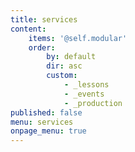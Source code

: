 ```yaml
---
title: services
content:
    items: '@self.modular'
    order:
        by: default
        dir: asc
        custom:
            - _lessons
            - _events
            - _production
published: false
menu: services
onpage_menu: true
---
```



